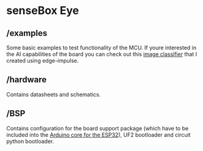 # senseBox Eye
## /examples
Some basic examples to test functionality of the MCU. If youre interested in the AI capabilities of the board you can check out this [image classifier](https://github.com/PaulaScharf/senseBox_Eye-edge_impulse) that I created using edge-impulse.

## /hardware
Contains datasheets and schematics.

## /BSP
Contains configuration for the board support package (which have to be included into the [Arduino core for the ESP32](https://github.com/espressif/arduino-esp32)), UF2 bootloader and circuit python bootloader.